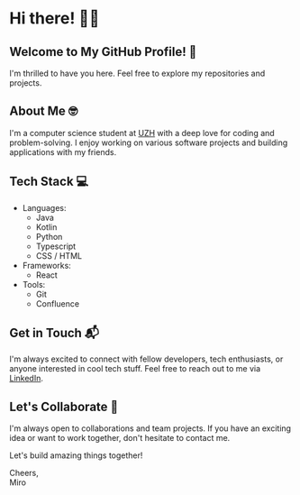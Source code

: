 # Hi there! 👨‍💻

## Welcome to My GitHub Profile! 👋

I'm thrilled to have you here. Feel free to explore my repositories and projects.

## About Me 🤓

I'm a computer science student at [UZH](https://www.uzh.ch/de.html) with a deep love for coding and problem-solving. I enjoy working on various software projects and building applications with my friends.

## Tech Stack 💻

- Languages:
  *  Java
  *  Kotlin
  *  Python
  *  Typescript
  *  CSS / HTML
- Frameworks: 
  * React
- Tools:
  *  Git
  *  Confluence

## Get in Touch 📬

I'm always excited to connect with fellow developers, tech enthusiasts, or anyone interested in cool tech stuff. Feel free to reach out to me via [LinkedIn](https://ch.linkedin.com/in/miro-vannini-b9886b184).

## Let's Collaborate 🤝

I'm always open to collaborations and team projects. If you have an exciting idea or want to work together, don't hesitate to contact me.

Let's build amazing things together!

Cheers,  
Miro

<!--
**mirovv/mirovv** is a ✨ _special_ ✨ repository because its `README.md` (this file) appears on your GitHub profile.

Here are some ideas to get you started:

- 🔭 I’m currently working on ...
- 🌱 I’m currently learning ...
- 👯 I’m looking to collaborate on ...
- 🤔 I’m looking for help with ...
- 💬 Ask me about ...
- 📫 How to reach me: ...
- 😄 Pronouns: ...
- ⚡ Fun fact: ...
-->
